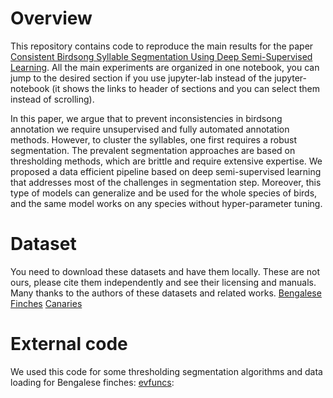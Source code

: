 # Overview
This repository contains code to reproduce the main results for the paper [Consistent Birdsong Syllable Segmentation Using Deep Semi-Supervised Learning](https://www.researchgate.net/publication/373723820_CONSISTENT_BIRDSONG_SYLLABLE_SEGMENTATION_USING_DEEP_SEMI-SUPERVISED_LEARNING#fullTextFileContent). All the main experiments are organized in one notebook, you can jump to the desired section if you use jupyter-lab instead of the jupyter-notebook (it shows the links to header of sections and you can select them instead of scrolling).

In this paper, we argue that to prevent inconsistencies in birdsong annotation we require unsupervised and fully automated annotation methods. However, to cluster the syllables, one first requires a robust segmentation. The prevalent segmentation approaches are based on thresholding methods, which are brittle and require extensive expertise. We proposed a data efficient pipeline based on deep semi-supervised learning that addresses most of the challenges in segmentation step. Moreover, this type of models can generalize and be used for the whole species of birds, and the same model works on any species without hyper-parameter tuning.

# Dataset
You need to download these datasets and have them locally. These are not ours, please cite them independently and see their licensing and manuals. Many thanks to the authors of these datasets and related works.
[Bengalese Finches](https://figshare.com/articles/dataset/Bengalese_Finch_song_repository/4805749)
[Canaries](https://datadryad.org/stash/dataset/doi:10.5061/dryad.xgxd254f4)

# External code
We used this code for some thresholding segmentation algorithms and data loading for Bengalese finches:
[evfuncs](https://github.com/NickleDave/evfuncs): 



